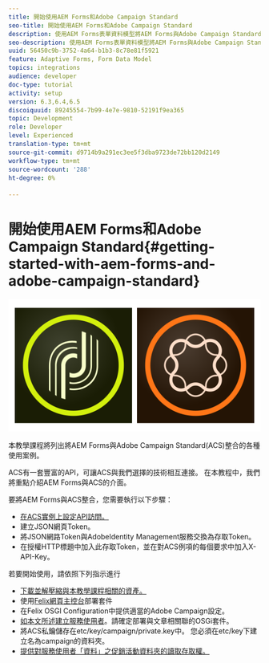 ```yaml
---
title: 開始使用AEM Forms和Adobe Campaign Standard
seo-title: 開始使用AEM Forms和Adobe Campaign Standard
description: 使用AEM Forms表單資料模型將AEM Forms與Adobe Campaign Standard整合，以擷取ACS促銷活動描述檔資訊等。
seo-description: 使用AEM Forms表單資料模型將AEM Forms與Adobe Campaign Standard整合，以擷取ACS促銷活動描述檔資訊等。
uuid: 56450c9b-3752-4a64-b1b3-8c78e81f5921
feature: Adaptive Forms, Form Data Model
topics: integrations
audience: developer
doc-type: tutorial
activity: setup
version: 6.3,6.4,6.5
discoiquuid: 89245554-7b99-4e7e-9810-52191f9ea365
topic: Development
role: Developer
level: Experienced
translation-type: tm+mt
source-git-commit: d9714b9a291ec3ee5f3dba9723de72bb120d2149
workflow-type: tm+mt
source-wordcount: '288'
ht-degree: 0%

---
```



# 開始使用AEM Forms和Adobe Campaign Standard{#getting-started-with-aem-forms-and-adobe-campaign-standard}

![formandcampaign](assets/helpx-cards-forms.png)

本教學課程將列出將AEM Forms與Adobe Campaign Standard(ACS)整合的各種使用案例。

ACS有一套豐富的API，可讓ACS與我們選擇的技術相互連接。 在本教程中，我們將重點介紹AEM Forms與ACS的介面。

要將AEM Forms與ACS整合，您需要執行以下步驟：

* [在ACS實例上設定API訪問。](https://docs.campaign.adobe.com/doc/standard/en/api/ACS_API.html#setting-up-api-access)
* 建立JSON網頁Token。
* 將JSON網路Token與AdobeIdentity Management服務交換為存取Token。
* 在授權HTTP標題中加入此存取Token，並在對ACS例項的每個要求中加入X-API-Key。

若要開始使用，請依照下列指示進行

* [下載並解壓縮與本教學課程相關的資產。](assets/aem-forms-and-acs-bundles.zip)
* 使用[Felix網頁主控台](http://localhost:4502/system/console/bundles)部署套件
* 在Felix OSGI Configuration中提供適當的Adobe Campaign設定。
* [如本文所述建立服務使用者](/help/forms/adaptive-forms/service-user-tutorial-develop.md)。請確定部署與文章相關聯的OSGi套件。
* 將ACS私鑰儲存在etc/key/campaign/private.key中。 您必須在etc/key下建立名為campaign的資料夾。
* [提供對服務使用者「資料」之促銷活動資料夾的讀取存取權。](http://localhost:4502/useradmin)
